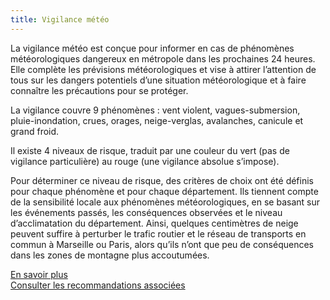 ```yaml
---
title: Vigilance météo
---
```


La vigilance météo est conçue pour informer en cas de phénomènes météorologiques dangereux en métropole dans les prochaines 24 heures. Elle complète les prévisions météorologiques et vise à attirer l’attention de tous sur les dangers potentiels d’une situation météorologique et à faire connaître les précautions pour se protéger.

La vigilance couvre 9 phénomènes : vent violent, vagues-submersion, pluie-inondation, crues, orages, neige-verglas, avalanches, canicule et grand froid.

Il existe 4 niveaux de risque, traduit par une couleur du vert (pas de vigilance particulière) au rouge (une vigilance absolue s’impose).

Pour déterminer ce niveau de risque, des critères de choix ont été définis pour chaque phénomène et pour chaque département. Ils tiennent compte de la sensibilité locale aux phénomènes météorologiques, en se basant sur les événements passés, les conséquences observées et le niveau d’acclimatation du département. Ainsi, quelques centimètres de neige peuvent suffire à perturber le trafic routier et le réseau de transports en commun à Marseille ou Paris, alors qu’ils n’ont que peu de conséquences dans les zones de montagne plus accoutumées.

[En savoir plus](https://vigilance.meteofrance.fr/fr/guide-vigilance-meteo)  
[Consulter les recommandations associées](/recommandations?selected=vigilance_meteo)  
